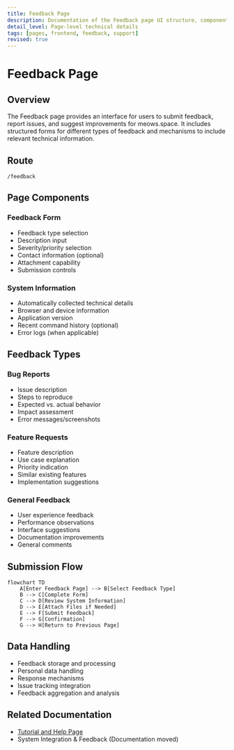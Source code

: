 ```yaml
---
title: Feedback Page
description: Documentation of the Feedback page UI structure, components, and functionality
detail_level: Page-level technical details
tags: [pages, frontend, feedback, support]
revised: true
---
```


# Feedback Page

## Overview

The Feedback page provides an interface for users to submit feedback, report issues, and suggest improvements for meows.space. It includes structured forms for different types of feedback and mechanisms to include relevant technical information.

## Route

```text
/feedback
```

## Page Components

### Feedback Form

- Feedback type selection
- Description input
- Severity/priority selection
- Contact information (optional)
- Attachment capability
- Submission controls

### System Information

- Automatically collected technical details
- Browser and device information
- Application version
- Recent command history (optional)
- Error logs (when applicable)

## Feedback Types

### Bug Reports

- Issue description
- Steps to reproduce
- Expected vs. actual behavior
- Impact assessment
- Error messages/screenshots

### Feature Requests

- Feature description
- Use case explanation
- Priority indication
- Similar existing features
- Implementation suggestions

### General Feedback

- User experience feedback
- Performance observations
- Interface suggestions
- Documentation improvements
- General comments

## Submission Flow

```mermaid
flowchart TD
    A[Enter Feedback Page] --> B[Select Feedback Type]
    B --> C[Complete Form]
    C --> D[Review System Information]
    D --> E[Attach Files if Needed]
    E --> F[Submit Feedback]
    F --> G[Confirmation]
    G --> H[Return to Previous Page]
```

## Data Handling

- Feedback storage and processing
- Personal data handling
- Response mechanisms
- Issue tracking integration
- Feedback aggregation and analysis

## Related Documentation

- [Tutorial and Help Page](help.md)
- System Integration & Feedback (Documentation moved)

